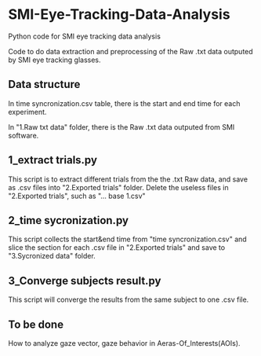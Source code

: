 # SMI-Eye-Tracking-Data-Analysis
Python code for SMI eye tracking data analysis

Code to do data extraction and preprocessing of the Raw .txt data outputed by SMI eye tracking glasses.

## Data structure

In time syncronization.csv table, there is the start and end time for each experiment.

In "1.Raw txt data" folder, there is the Raw .txt data outputed from SMI software.

## 1_extract trials.py
This script is to extract different trials from the the .txt Raw data, and save as .csv files into "2.Exported trials" folder. Delete the useless files in "2.Exported trials", such as "... base 1.csv"

## 2_time sycronization.py
This script collects the start&end time from "time syncronization.csv" and slice the section for each .csv file in "2.Exported trials" and save to "3.Sycronized data" folder.

## 3_Converge subjects result.py
This script will converge the results from the same subject to one .csv file.

## To be done
How to analyze gaze vector, gaze behavior in Aeras-Of_Interests(AOIs).
